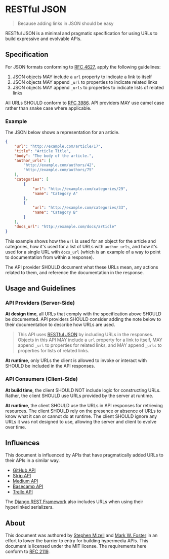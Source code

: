 # RESTful JSON
> Because adding links in JSON should be easy

RESTful JSON is a minimal and pragmatic specification for using URLs to build
expressive and evolvable APIs.

## Specification

For JSON formats conforming to [RFC 4627](https://tools.ietf.org/html/rfc4627),
apply the following guidelines:

1. JSON objects MAY include a `url` property to indicate a link to itself
2. JSON objects MAY append `_url` to properties to indicate related links
3. JSON objects MAY append `_urls` to properties to indicate lists of related
   links

All URLs SHOULD conform to [RFC 3986](https://tools.ietf.org/html/rfc3986). API
providers MAY use camel case rather than snake case where applicable.

### Example

The JSON below shows a representation for an article.

``` json
{
    "url": "http://example.com/article/17",
    "title": "Article Title",
    "body": "The body of the article.",
    "author_urls": [
        "http://example.com/authors/42",
        "http://example.com/authors/75"
    ],
    "categories": [
        {
            "url": "http://example.com/categories/29",
            "name": "Category A"
        },
        {
            "url": "http://example.com/categories/33",
            "name": "Category B"
        }
    ],
    "docs_url": "http://example.com/docs/article"
}
```

This example shows how the `url` is used for an object for the article and
categories, how it's used for a list of URLs with `author_urls`, and how it's
used for a single URL with `docs_url` (which is an example of a way to point to
documentation from within a response).

The API provider SHOULD document what these URLs mean, any actions related to
them, and reference the documentation in the response.

## Usage and Guidelines

### API Providers (Server-Side)

**At design time**, all URLs that comply with the specification above SHOULD be
documented. API providers SHOULD consider adding the note below to their
documentation to describe how URLs are used.

> This API uses [RESTful JSON](https://restfuljson.org) by including URLs in the
> responses. Objects in this API MAY include a `url` property for a link to
> itself, MAY append `_url` to properties for related links, and MAY append
> `_urls` to properties for lists of related links.

**At runtime**, only URLs the client is allowed to invoke or interact with SHOULD be
included in the API responses. 

### API Consumers (Client-Side)

**At build time**, the client SHOULD NOT include logic for constructing URLs.
Rather, the client SHOULD use URLs provided by the server at runtime.

**At runtime**, the client SHOULD use the URLs in API responses for retrieving
resources. The client SHOULD rely on the presence or absence of URLs to know
what it can or cannot do at runtime. The client SHOULD ignore any URLs it was
not designed to use, allowing the server and client to evolve over time.

## Influences

This document is influenced by APIs that have pragmatically added URLs to their
APIs in a similar way.

- [GitHub API](https://developer.github.com/v3/)
- [Strip API](https://stripe.com/docs/api)
- [Medium API](https://github.com/Medium/medium-api-docs)
- [Basecamp API](https://github.com/basecamp/bc3-api)
- [Trello API](https://developers.trello.com/advanced-reference)

The [Django REST Framework](http://www.django-rest-framework.org) also includes
URLs when using their hyperlinked serializers.

## About

This document was authored
by [Stephen Mizell](https://twitter.com/Stephen_Mizell)
and [Mark W. Foster](https://twitter.com/fosrias) in an effort to lower the barrier
to entry for building hypermedia APIs. This document is licensed under the MIT
license. The requirements here conform
to [RFC 2119](https://www.ietf.org/rfc/rfc2119.txt).
